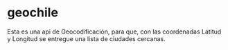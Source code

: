 # geochile
Esta es una api de Geocodificación, para que, con las coordenadas Latitud y Longitud se entregue una lista de ciudades cercanas.
